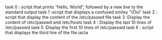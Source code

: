 task 0 : script that prints “Hello, World”, followed by a new line to the standard output
task 1 :script that displays a confused smiley "(Ôo)'
task 2 : script that display the content of the /etc/passwd file
task 3 :Display the content of /etc/passwd and /etc/hosts
task 4 : Display the last 10 lines of /etc/passwd
task 5 :Display the first 10 lines of /etc/passwd 
task 6 :  script that displays the third line of the file iacta
